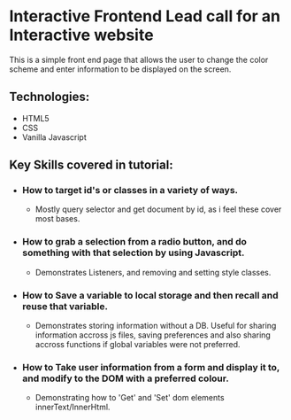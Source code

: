 # Interactive Frontend Lead call for an Interactive website

This is a simple front end page that allows the user to change the color scheme and enter information to be displayed on the screen.

## Technologies:

* HTML5
* CSS
* Vanilla Javascript

## Key Skills covered in tutorial:

* ### How to target id's or classes in a variety of ways.   
    * Mostly query selector and get document by id, as i feel these cover most bases.  


* ### How to grab a selection from a radio button, and do something with that selection by using Javascript.   
    * Demonstrates Listeners, and removing and setting style classes.    


* ### How to Save a variable to local storage and then recall and reuse that variable.   
    * Demonstrates storing information without a DB. Useful for sharing information accross js files, saving preferences and also sharing accross functions
    if global variables were not preferred.   


* ### How to Take user information from a form and display it to, and modify to the DOM with a preferred colour.   
    * Demonstrating how to 'Get' and 'Set' dom elements innerText/InnerHtml.     
